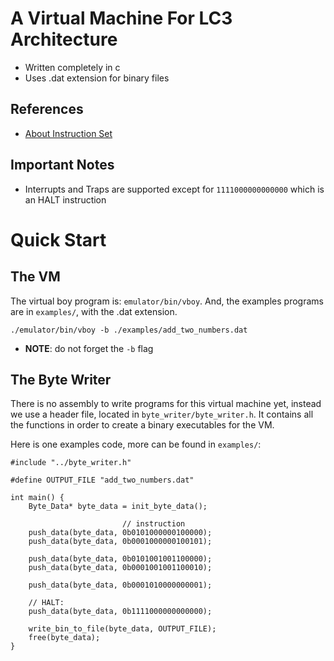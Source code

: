 
# A Virtual Machine For LC3 Architecture
- Written completely in c
- Uses .dat extension for binary files

## References
- [About Instruction Set](https://www.cs.colostate.edu/~cs270/.Fall18/resources/PattPatelAppA.pdf)

## Important Notes
- Interrupts and Traps are supported except for `1111000000000000` which is an HALT instruction

# Quick Start

## The VM
The virtual boy program is: `emulator/bin/vboy`.
And, the examples programs are in `examples/`, with the .dat extension.

```
./emulator/bin/vboy -b ./examples/add_two_numbers.dat
```
* __NOTE__: do not forget the `-b` flag

## The Byte Writer
There is no assembly to write programs for this virtual machine yet,
instead we use a header file, located in `byte_writer/byte_writer.h`.
It contains all the functions in order to create a binary executables for the VM.

Here is one examples code, more can be found in `examples/`:
```
#include "../byte_writer.h"

#define OUTPUT_FILE "add_two_numbers.dat"

int main() {
    Byte_Data* byte_data = init_byte_data(); 

                         // instruction
    push_data(byte_data, 0b0101000000100000);
    push_data(byte_data, 0b0001000000100101);

    push_data(byte_data, 0b0101001001100000);
    push_data(byte_data, 0b0001001001100010);

    push_data(byte_data, 0b0001010000000001);

    // HALT:
    push_data(byte_data, 0b1111000000000000); 

    write_bin_to_file(byte_data, OUTPUT_FILE);
    free(byte_data);
}
```
